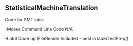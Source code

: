 ## StatisticalMachineTranslation
Code for SMT labs:

-Moses Command Line Code N/A

-Lab3 Code up (FileReader Included - best in lab3/TestPrep/)
